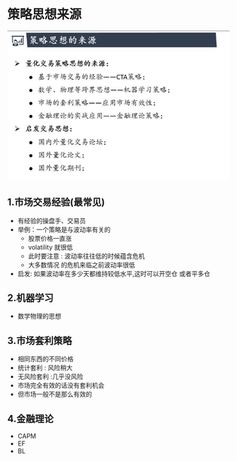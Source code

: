 # 策略思想来源

<img src="Untitled.assets/image-20200227154116866.png" alt="image-20200227154116866" style="zoom: 80%;" />

## 1.市场交易经验(最常见)

- 有经验的操盘手、交易员
- 举例：一个策略是与波动率有关的
  - 股票价格一直涨
  - volatility 就很低
  - 此时要注意 : 波动率往往低的时候蕴含危机
  - 大多数情况 的危机来临之前波动率很低
- 启发: 如果波动率在多少天都维持较低水平,这时可以开空仓 或者平多仓

## 2.机器学习

- 数学物理的思想



## 3.市场套利策略

- 相同东西的不同价格
- 统计套利 : 风险稍大
- 无风险套利 :几乎没风险
- 市场完全有效的话没有套利机会 
- 但市场一般不是那么有效的



## 4.金融理论

- CAPM
- EF
- BL



